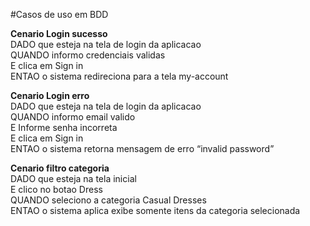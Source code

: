 #Casos de uso em BDD

**Cenario Login sucesso**<br />
DADO que esteja na tela de login da aplicacao<br />
QUANDO informo credenciais validas<br />
E clica em Sign in<br />
ENTAO o sistema redireciona para a tela my-account<br />

**Cenario Login erro**<br />
DADO que esteja na tela de login da aplicacao<br />
QUANDO informo email valido<br />
E Informe senha incorreta<br />
E clica em Sign in<br />
ENTAO o sistema retorna mensagem de erro “invalid password”<br />

**Cenario filtro categoria**<br />
DADO que esteja na tela inicial<br />
E clico no botao Dress<br />
QUANDO seleciono a categoria Casual Dresses<br />
ENTAO o sistema aplica exibe somente itens da categoria selecionada<br />
